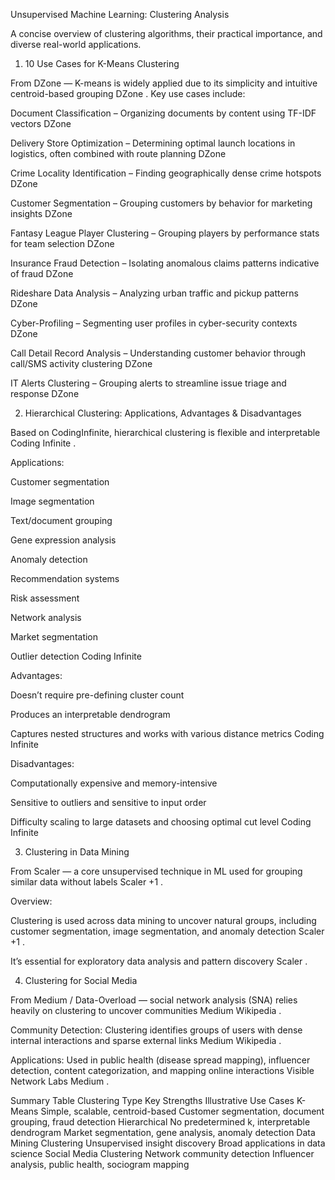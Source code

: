 Unsupervised Machine Learning: Clustering Analysis

A concise overview of clustering algorithms, their practical importance, and diverse real-world applications.

1. 10 Use Cases for K-Means Clustering

From DZone — K-means is widely applied due to its simplicity and intuitive centroid-based grouping 
DZone
.
Key use cases include:

Document Classification – Organizing documents by content using TF-IDF vectors 
DZone

Delivery Store Optimization – Determining optimal launch locations in logistics, often combined with route planning 
DZone

Crime Locality Identification – Finding geographically dense crime hotspots 
DZone

Customer Segmentation – Grouping customers by behavior for marketing insights 
DZone

Fantasy League Player Clustering – Grouping players by performance stats for team selection 
DZone

Insurance Fraud Detection – Isolating anomalous claims patterns indicative of fraud 
DZone

Rideshare Data Analysis – Analyzing urban traffic and pickup patterns 
DZone

Cyber-Profiling – Segmenting user profiles in cyber-security contexts 
DZone

Call Detail Record Analysis – Understanding customer behavior through call/SMS activity clustering 
DZone

IT Alerts Clustering – Grouping alerts to streamline issue triage and response 
DZone

2. Hierarchical Clustering: Applications, Advantages & Disadvantages

Based on CodingInfinite, hierarchical clustering is flexible and interpretable 
Coding Infinite
.

Applications:

Customer segmentation

Image segmentation

Text/document grouping

Gene expression analysis

Anomaly detection

Recommendation systems

Risk assessment

Network analysis

Market segmentation

Outlier detection 
Coding Infinite

Advantages:

Doesn’t require pre-defining cluster count

Produces an interpretable dendrogram

Captures nested structures and works with various distance metrics 
Coding Infinite

Disadvantages:

Computationally expensive and memory-intensive

Sensitive to outliers and sensitive to input order

Difficulty scaling to large datasets and choosing optimal cut level 
Coding Infinite

3. Clustering in Data Mining

From Scaler — a core unsupervised technique in ML used for grouping similar data without labels 
Scaler
+1
.

Overview:

Clustering is used across data mining to uncover natural groups, including customer segmentation, image segmentation, and anomaly detection 
Scaler
+1
.

It’s essential for exploratory data analysis and pattern discovery 
Scaler
.

4. Clustering for Social Media

From Medium / Data-Overload — social network analysis (SNA) relies heavily on clustering to uncover communities 
Medium
Wikipedia
.

Community Detection: Clustering identifies groups of users with dense internal interactions and sparse external links 
Medium
Wikipedia
.

Applications: Used in public health (disease spread mapping), influencer detection, content categorization, and mapping online interactions 
Visible Network Labs
Medium
.

Summary Table
Clustering Type	Key Strengths	Illustrative Use Cases
K-Means	Simple, scalable, centroid-based	Customer segmentation, document grouping, fraud detection
Hierarchical	No predetermined k, interpretable dendrogram	Market segmentation, gene analysis, anomaly detection
Data Mining Clustering	Unsupervised insight discovery	Broad applications in data science
Social Media Clustering	Network community detection	Influencer analysis, public health, sociogram mapping
